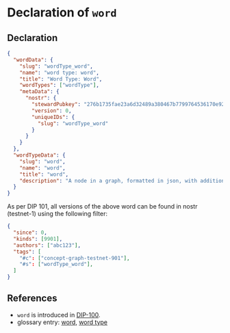 # Declaration of `word`

## Declaration

```json
{
  "wordData": {
    "slug": "wordType_word",
    "name": "word type: word",
    "title": "Word Type: Word",
    "wordTypes": ["wordType"],
    "metaData": {
      "nostr": {
        "stewardPubkey": "276b1735fae23a6d32489a380467b7799764536170e92451029ded1c0a919084",
        "version": 0,
        "uniqueIDs": {
          "slug": "wordType_word"
        }
      }
    }
  },
  "wordTypeData": {
    "slug": "word",
    "name": "word",
    "title": "word",
    "description": "A node in a graph, formatted in json, with additional requirements specified in DIP-100"
  }
}
```

As per DIP 101, all versions of the above word can be found in nostr (testnet-1) using the following filter:

```json
{
  "since": 0,
  "kinds": [9901],
  "authors": ["abc123"],
  "tags": [
    "#c": ["concept-graph-testnet-901"],
    "#s": ["wordType_word"],
  ]
}
```

## References

- `word` is introduced in [DIP-100](../100.md).
- glossary entry: [word](../../../glossary/word.md), [word type](../../../glossary/wordType.md)
